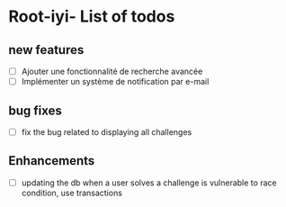 # Root-iyi- List of todos

## new features
- [ ] Ajouter une fonctionnalité de recherche avancée
- [ ] Implémenter un système de notification par e-mail

## bug fixes
- [ ] fix the bug related to displaying all challenges

## Enhancements
- [ ] updating the db when a user solves a challenge is vulnerable to race condition, use transactions


